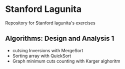 # Stanford Lagunita

Repository for Stanford lagunita's exercises 

## Algorithms: Design and Analysis 1

- cutsing Inversions with MergeSort
- Sorting array with QuickSort
- Graph minimum cuts counting with Karger alghoritm
